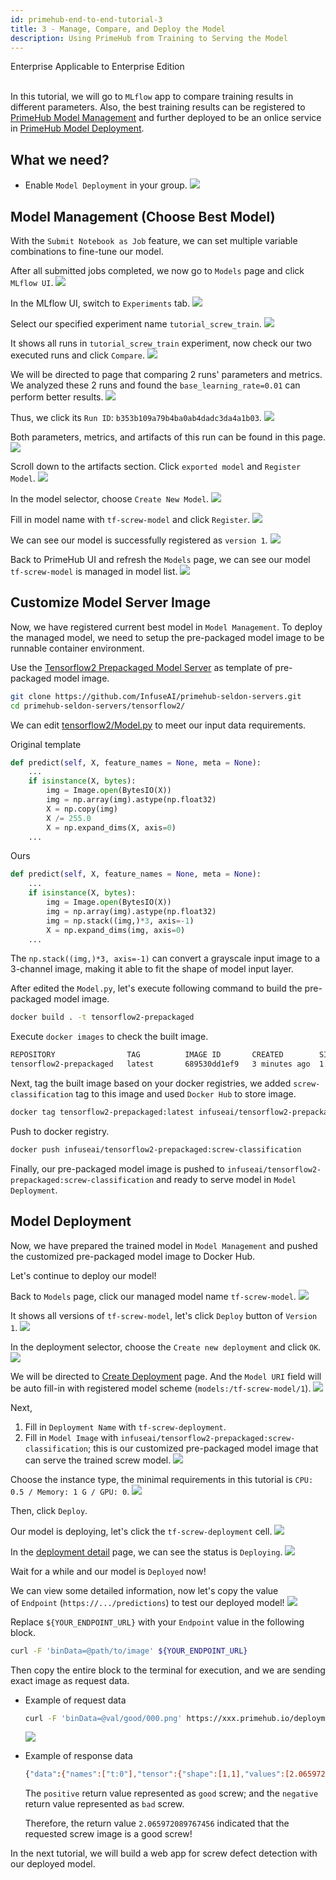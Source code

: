 ```yaml
---
id: primehub-end-to-end-tutorial-3
title: 3 - Manage, Compare, and Deploy the Model
description: Using PrimeHub from Training to Serving the Model
---
```

<div class="label-sect">
  <div class="ee-only tooltip">Enterprise
    <span class="tooltiptext">Applicable to Enterprise Edition</span>
  </div>
</div>
<br>

In this tutorial, we will go to `MLflow` app to compare training results in different parameters. Also, the best training results can be registered to [PrimeHub Model Management](model-management) and further deployed to be an onlice service in [PrimeHub Model Deployment](model-deployment-feature).

## What we need?

- Enable `Model Deployment` in your group.
![](assets/primehub-end-to-end-tutorial-model-deployment.png)

## Model Management (Choose Best Model)

With the `Submit Notebook as Job` feature, we can set multiple variable combinations to fine-tune our model. 

After all submitted jobs completed, we now go to `Models` page and click `MLflow UI`.
![](assets/tutorial_models_mlflow_ui.png)

In the MLflow UI, switch to `Experiments` tab.
![](assets/tutorial_mlflow_experiments.png)

Select our specified experiment name `tutorial_screw_train`.
![](assets/tutorial_mlflow_experiment_selected.png)

It shows all runs in `tutorial_screw_train` experiment, now check our two executed runs and click `Compare`.
![](assets/tutorial_mlflow_experiment_compare.png)

We will be directed to page that comparing 2 runs' parameters and metrics. We analyzed these 2 runs and found the `base_learning_rate=0.01` can perform better results.
![](assets/tutorial_mlflow_experiment_compare_result.png)

Thus, we click its `Run ID`: `b353b109a79b4ba0ab4dadc3da4a1b03`.
![](assets/tutorial_mlflow_experiment_click_run_id.png)

Both parameters, metrics, and artifacts of this run can be found in this page.
![](assets/tutorial_mlflow_run.png)

Scroll down to the artifacts section. Click `exported model` and `Register Model`.
![](assets/tutorial_mlflow_run_register_model.png)

In the model selector, choose `Create New Model`.
![](assets/tutorial_mlflow_create_new_model.png)

Fill in model name with `tf-screw-model` and click `Register`.
![](assets/tutorial_mlflow_fill_model_name.png)

We can see our model is successfully registered as `version 1`.
![](assets/tutorial_mlflow_registered_v1.png)

Back to PrimeHub UI and refresh the `Models` page, we can see our model `tf-screw-model` is managed in model list.
![](assets/tutorial_models_managed.png)

## Customize Model Server Image

Now, we have registered current best model in `Model Management`. To deploy the managed model, we need to setup the pre-packaged model image to be runnable container environment.

Use the [Tensorflow2 Prepackaged Model Server](https://github.com/InfuseAI/primehub-seldon-servers/tree/master/tensorflow2) as template of pre-packaged model image.

```bash
git clone https://github.com/InfuseAI/primehub-seldon-servers.git
cd primehub-seldon-servers/tensorflow2/
```

We can edit [tensorflow2/Model.py](https://github.com/InfuseAI/primehub-seldon-servers/blob/master/tensorflow2/tensorflow2/Model.py) to meet our input data requirements.

Original template
```python
def predict(self, X, feature_names = None, meta = None):
    ...
    if isinstance(X, bytes):
        img = Image.open(BytesIO(X))
        img = np.array(img).astype(np.float32)
        X = np.copy(img)
        X /= 255.0
        X = np.expand_dims(X, axis=0)
    ...
```

Ours
```python
def predict(self, X, feature_names = None, meta = None):
    ...
    if isinstance(X, bytes):
        img = Image.open(BytesIO(X))
        img = np.array(img).astype(np.float32)
        img = np.stack((img,)*3, axis=-1)
        X = np.expand_dims(img, axis=0)
    ...
```

The `np.stack((img,)*3, axis=-1)` can convert a grayscale input image to a 3-channel image, making it able to fit the shape of model input layer.

After edited the `Model.py`, let's execute following command to build the pre-packaged model image.

```bash
docker build . -t tensorflow2-prepackaged
```

Execute `docker images` to check the built image.

```bash
REPOSITORY                TAG          IMAGE ID       CREATED        SIZE
tensorflow2-prepackaged   latest       689530dd1ef9   3 minutes ago  1.67GB
```

Next, tag the built image based on your docker registries, we added `screw-classification` tag to this image and used `Docker Hub` to store image.

```bash
docker tag tensorflow2-prepackaged:latest infuseai/tensorflow2-prepackaged:screw-classification
```

Push to docker registry.

```bash
docker push infuseai/tensorflow2-prepackaged:screw-classification
```

Finally, our pre-packaged model image is pushed to `infuseai/tensorflow2-prepackaged:screw-classification` and ready to serve model in `Model Deployment`.

## Model Deployment

Now, we have prepared the trained model in `Model Management` and pushed the customized pre-packaged model image to Docker Hub.

Let's continue to deploy our model!

Back to `Models` page, click our managed model name `tf-screw-model`.
![](assets/tutorial_models_managed.png)

It shows all versions of `tf-screw-model`, let's click `Deploy` button of `Version 1`.
![](assets/tutorial_models_version.png)

In the deployment selector, choose the `Create new deployment` and click `OK`.
![](assets/tutorial_models_create_new_deployment.png)

We will be directed to [Create Deployment](model-deployment-feature#create) page. And the `Model URI` field will be auto fill-in with registered model scheme (`models:/tf-screw-model/1`).
![](assets/tutorial_deployment_model_uri.png)

Next,

1. Fill in `Deployment Name` with `tf-screw-deployment`.
2. Fill in `Model Image` with `infuseai/tensorflow2-prepackaged:screw-classification`; this is our customized pre-packaged model image that can serve the trained screw model.
![](assets/tutorial_deployment_name_model_image.png)

Choose the instance type, the minimal requirements in this tutorial is `CPU: 0.5 / Memory: 1 G / GPU: 0`.
![](assets/mdeploy_quickstart_deployresource.png)

Then, click `Deploy`.

Our model is deploying, let's click the `tf-screw-deployment` cell.
![](assets/tutorial_deployment_cell.png)

In the [deployment detail](model-deployment-feature#deployment-detail) page, we can see the status is `Deploying`.
![](assets/tutorial_deployment_deploying.png)

Wait for a while and our model is `Deployed` now!

We can view some detailed information, now let's copy the value of `Endpoint` (`https://.../predictions`) to test our deployed model!
![](assets/tutorial_deployment_deployed.png)

Replace `${YOUR_ENDPOINT_URL}` with your `Endpoint` value in the following block.

```bash
curl -F 'binData=@path/to/image' ${YOUR_ENDPOINT_URL}
```

Then copy the entire block to the terminal for execution, and we are sending exact image as request data.

- Example of request data

    ```bash
    curl -F 'binData=@val/good/000.png' https://xxx.primehub.io/deployment/tf-screw-deployment-xxxxx/api/v1.0/predictions
    ```
    ![](assets/tutorial_good_screw.png)

- Example of response data
    ```bash
    {"data":{"names":["t:0"],"tensor":{"shape":[1,1],"values":[2.065972089767456]}},"meta":{"requestPath":{"model":"infuseai/tensorflow2-prepackaged:screw-classification"}}}
    ```
    The `positive` return value represented as `good` screw; and the `negative` return value represented as `bad` screw.

    Therefore, the return value `2.065972089767456` indicated that the requested screw image is a good screw!

In the next tutorial, we will build a web app for screw defect detection with our deployed model.
